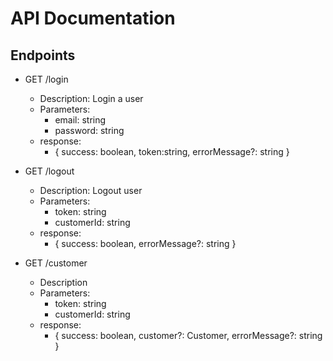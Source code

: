 # API Documentation

## Endpoints

- GET /login

  - Description: Login a user
  - Parameters:
    - email: string
    - password: string
  - response:
    - { success: boolean, token:string, errorMessage?: string }

- GET /logout

  - Description: Logout user
  - Parameters:
    - token: string
    - customerId: string
  - response:
    - { success: boolean, errorMessage?: string }

- GET /customer
  - Description
  - Parameters:
    - token: string
    - customerId: string
  - response:
    - { success: boolean, customer?: Customer, errorMessage?: string }
